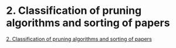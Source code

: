 # 2. Classification of pruning algorithms and sorting of papers
[2. Classification of pruning algorithms and sorting of papers](https://aiwithcloud.com/2022/09/15/2-_classification_of_pruning_algorithms_and_sorting_of_papers/)